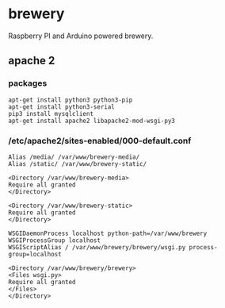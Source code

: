 # brewery

Raspberry PI and Arduino powered brewery.

## apache 2

### packages

```
apt-get install python3 python3-pip
apt-get install python3-serial
pip3 install mysqlclient
apt-get install apache2 libapache2-mod-wsgi-py3
```

### /etc/apache2/sites-enabled/000-default.conf

```
Alias /media/ /var/www/brewery-media/
Alias /static/ /var/www/brewery-static/

<Directory /var/www/brewery-media>
Require all granted
</Directory>

<Directory /var/www/brewery-static>
Require all granted
</Directory>

WSGIDaemonProcess localhost python-path=/var/www/brewery
WSGIProcessGroup localhost
WSGIScriptAlias / /var/www/brewery/brewery/wsgi.py process-group=localhost

<Directory /var/www/brewery/brewery>
<Files wsgi.py>
Require all granted
</Files>
</Directory>
```
